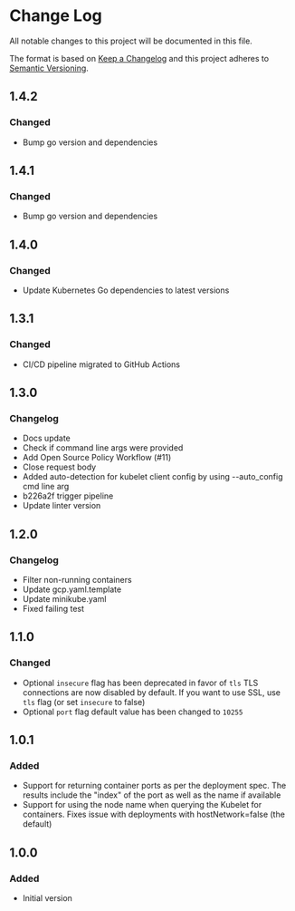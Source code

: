 # Change Log

All notable changes to this project will be documented in this file.

The format is based on [Keep a Changelog](http://keepachangelog.com/)
and this project adheres to [Semantic Versioning](http://semver.org/).

## 1.4.2
### Changed
- Bump go version and dependencies

## 1.4.1
### Changed
- Bump go version and dependencies

## 1.4.0
### Changed
- Update Kubernetes Go dependencies to latest versions

## 1.3.1
### Changed
- CI/CD pipeline migrated to GitHub Actions

## 1.3.0
### Changelog

- Docs update
- Check if command line args were provided
- Add Open Source Policy Workflow (#11)
- Close request body
- Added auto-detection for kubelet client config by using --auto_config cmd line arg
- b226a2f trigger pipeline
- Update linter version


## 1.2.0
### Changelog

- Filter non-running containers
- Update gcp.yaml.template
- Update minikube.yaml
- Fixed failing test

## 1.1.0
### Changed
   - Optional `insecure` flag has been deprecated in favor of `tls`
     TLS connections are now disabled by default. If you want to use SSL, use `tls` flag (or set `insecure` to false)
- Optional `port` flag default value has been changed to `10255`

## 1.0.1
### Added
- Support for returning container ports as per the deployment spec.
  The results include the "index" of the port as well as the name if available
- Support for using the node name when querying the Kubelet for containers.
  Fixes issue with deployments with hostNetwork=false (the default)
## 1.0.0
### Added
- Initial version
